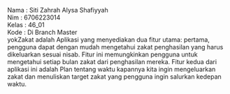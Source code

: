 Nama : Siti Zahrah Alysa Shafiyyah <br>
Nim : 6706223014<br>
Kelas : 46_01<br>
Kode : Di Branch Master <br>
yokZakat adalah Aplikasi yang menyediakan dua fitur utama: pertama, pengguna dapat dengan mudah mengetahui zakat penghasilan yang harus dikeluarkan sesuai nisab. Fitur ini memungkinkan pengguna untuk mengetahui setiap bulan zakat dari penghasilan mereka.
Fitur kedua dari aplikasi ini adalah Plan tentang waktu kapannya kita ingin mengeluarkan zakat dan menuliskan target zakat yang pengguna ingin salurkan kedepan waktu.
